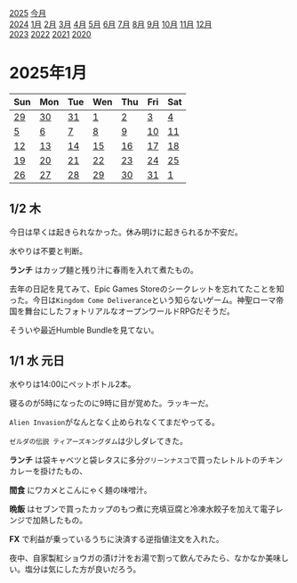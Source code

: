 [2025](README.md#2025) [今月](2025-01.md)  
[2024](README.md#2024) [1月](2024-01.md) [2月](2024-02.md) [3月](2024-03.md) [4月](2024-04.md) [5月](2024-05.md) [6月](2024-06.md) [7月](2024-07.md) [8月](2024-08.md) [9月](2024-09.md) [10月](2024-10.md) [11月](2024-11.md) [12月](2024-12.md)  
[2023](README.md#2023) [2022](README.md#2022) [2021](README.md#2021) [2020](README.md#2020)  

2025年1月
=========

|Sun|Mon|Tue|Wen|Thu|Fri|Sat|
|---|---|---|---|---|---|---|
|[29](2024-12.md#1229-日)|[30](2024-12.md#1230-月)|[31](2024-12.md#1231-火)|[1](#0101-水)|[2](#0102-木)|[3](#0103-金)|[4](#0104-土)|
|[5](#0105-日)|[6](#0106-月)|[7](#0107-火)|[8](#0108-水)|[9](#0109-木)|[10](#0110-金)|[11](#0111-土)|
|[12](#0112-日)|[13](#0113-月)|[14](#0114-火)|[15](#0115-水)|[16](#0116-木)|[17](#0117-金)|[18](#0118-土)|
|[19](#0119-日)|[20](#0120-月)|[21](#0121-火)|[22](#0122-水)|[23](#0123-木)|[24](#0124-金)|[25](#0125-土)|
|[26](#0126-日)|[27](#0127-月)|[28](#0128-火)|[29](#0129-水)|[30](#0130-木)|[31](#0131-金)|[1](2025-02.md#0201-土)|

1/2 木
----------

今日は早くは起きられなかった。休み明けに起きられるか不安だ。

水やりは不要と判断。

__ランチ__ はカップ麺と残り汁に春雨を入れて煮たもの。

去年の日記を見てみて、Epic Games Storeのシークレットを忘れてたことを知った。今日は`Kingdom Come Deliverance`という知らないゲーム。神聖ローマ帝国を舞台にしたフォトリアルなオープンワールドRPGだそうだ。

そういや最近Humble Bundleを見てない。

1/1 水 元日
----------

水やりは14:00にペットボトル2本。

寝るのが5時になったのに9時に目が覚めた。ラッキーだ。

`Alien Invasion`がなんとなく止められなくてまだやってる。

`ゼルダの伝説 ティアーズキングダム`は少しダレてきた。

__ランチ__ は袋キャベツと袋レタスに多分`グリーンナスコ`で買ったレトルトのチキンカレーを掛けたもの、

__間食__ にワカメとこんにゃく麺の味噌汁。

__晩飯__ はセブンで買ったカップのもつ煮に充填豆腐と冷凍水餃子を加えて電子レンジで加熱したもの。

__FX__ で利益が乗っているうちに決済する逆指値注文を入れた。

夜中、自家製紅ショウガの漬け汁をお湯で割って飲んでみたら、なかなか美味しい。塩分は気にした方が良いだろう。
